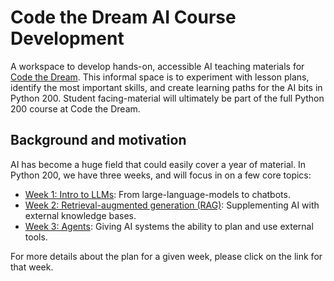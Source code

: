 # Code the Dream AI Course Development
A workspace to develop hands-on, accessible AI teaching materials for [Code the Dream](https://codethedream.org/). This informal space is to experiment with lesson plans, identify the most important skills, and create learning paths for the AI bits in Python 200. Student facing-material will ultimately be part of the full Python 200 course at Code the Dream. 

## Background and motivation
AI has become a huge field that could easily cover a year of material. In Python 200, we have three weeks, and will focus in on a few core topics: 

- [Week 1: Intro to LLMs](week1.md): From large-language-models to chatbots.
- [Week 2: Retrieval-augmented generation (RAG)](week2.md): Supplementing AI with external knowledge bases.
- [Week 3: Agents](week3.md): Giving AI systems the ability to plan and use external tools.

For more details about the plan for a given week, please click on the link for that week.